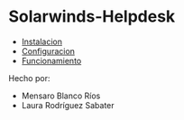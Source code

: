 # Solarwinds-Helpdesk
- [Instalacion](instalacion.md)
- [Configuracion](configuracion.md)
- [Funcionamiento](funcionamiento.md)


Hecho por:
- Mensaro Blanco Ríos
- Laura Rodríguez Sabater
